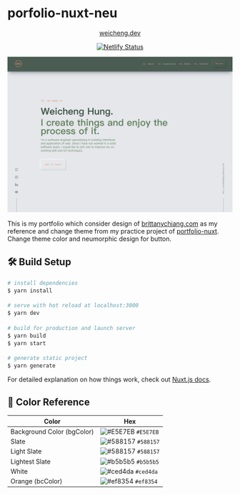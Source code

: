 # porfolio-nuxt-neu

<p align="center">
    <a href="https://weicheng.dev" target="_blank">
        weicheng.dev
    </a>
</p>

<p align="center">
    <a href="https://app.netlify.com/sites/weichenghung/deploys" target="_blank">
        <img src="https://api.netlify.com/api/v1/badges/0262ca05-6cd5-415a-839b-e2c9a61338e1/deploy-status" alt="Netlify Status" />
    </a>
</p>

![demo](static/img/portfolio_screenshot.png)

This is my portfolio which consider design of [brittanychiang.com](https://brittanychiang.com) as my reference and change theme from my practice project of [portfolio-nuxt](https://weichenghung-demo.netlify.app/). Change theme color and neumorphic design for button.

## 🛠️ Build Setup

```bash
# install dependencies
$ yarn install

# serve with hot reload at localhost:3000
$ yarn dev

# build for production and launch server
$ yarn build
$ yarn start

# generate static project
$ yarn generate
```

For detailed explanation on how things work, check out [Nuxt.js docs](https://nuxtjs.org).

## 🎨 Color Reference

| Color                      | Hex                                                                |
| -------------------------- | ------------------------------------------------------------------ |
| Background Color (bgColor) | ![#E5E7EB](https://via.placeholder.com/10/E5E7EB?text=+) `#E5E7EB` |
| Slate                      | ![#588157](https://via.placeholder.com/10/588157?text=+) `#588157` |
| Light Slate                | ![#588157](https://via.placeholder.com/10/588157?text=+) `#588157` |
| Lightest Slate             | ![#b5b5b5](https://via.placeholder.com/10/b5b5b5?text=+) `#b5b5b5` |
| White                      | ![#ced4da](https://via.placeholder.com/10/ced4da?text=+) `#ced4da` |
| Orange (bcColor)           | ![#ef8354](https://via.placeholder.com/10/ef8354?text=+) `#ef8354` |
